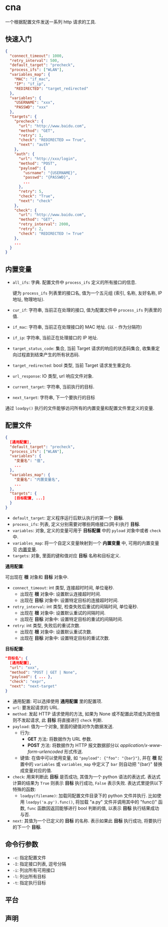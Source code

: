 # cna

一个根据配置文件发送一系列 http 请求的工具.

## 快速入门

<TODO do="场景, 分析, 配置"/>

```json
{
  "connect_timeout": 1000,
  "retry_interval": 500,
  "default_target": "precheck",
  "process_ifs": ["WLAN"],
  "variables_map": {
    "MAC": "if_mac",
    "IP": "if_ip",
    "REDIRECTED": "target_redirected"
  },
  "variables": {
    "USERNAME": "xxx",
    "PASSWD": "xxx"
  },
  "targets": {
    "precheck": {
      "url": "http://www.baidu.com",
      "method": "GET",
      "retry": 1,
      "check": "REDIRECTED == True",
      "next": "auth"
    },
    "auth": {
      "url": "http://xxx/login",
      "method": "POST",
      "payload": {
        "usrname": "{USERNAME}",
        "passwd": "{PASSWD}",
        ...
      },
      "retry": 5,
      "check": "True",
      "next": "check"
    },
    "check": {
      "url": "http://www.baidu.com",
      "method": "GET",
      "retry_interval": 2000,
      "retry": 2,
      "check": "REDIRECTED != True"
    },
    ...
  }
}
```

## 内置变量

* `all_ifs`: 字典. 配置文件中 `process_ifs` 定义的所有接口的信息.

  键为 `process_ifs` 列表里的接口名, 值为一个五元组 (索引, 名称, 友好名称, IP 地址, 物理地址).
* `cur_if`: 字符串, 当前正在处理的接口, 值为配置文件中 `process_ifs` 列表里的值.
* `if_mac`: 字符串, 当前正在处理接口的 MAC 地址. (以 `-` 作为分隔符)
* `if_ip`: 字符串, 当前正在处理接口的 IP 地址.
* `target_status_code`: 集合, 当前 Target 请求的响应的状态码集合, 收集重定向过程直到结束产生的所有状态码.
* `target_redirected`: bool 类型, 当前 Target 请求发生重定向.
* `url_response`: IO 类型, url 响应文件对象.
* `current_target`: 字符串, 当前执行的目标.
* `next_target`: 字符串, 下一个要执行的目标

通过 `loadpy()` 执行的文件能够访问所有的内置变量和配置文件里定义的变量.

## 配置文件

```json
{
  [通用配置],
  "default_target": "precheck",
  "process_ifs": ["WLAN"],
  "variables": {
    "变量名": "值",
    ...
  },
  "variables_map": {
    "变量名": "内置变量名",
    ...
  },
  "targets": {
    [目标配置, ...]
  }
}
```

* `default_target`: 定义程序运行后默认执行的第一个 **目标**.
* `process_ifs`: 列表, 定义分别需要对哪些网络接口(网卡)执行 **目标**.
* `variables`: 对象, 定义的变量可用于 **目标配置** 中的 `pyload` 对象中或者 `check` 中.
* `variables_map`: 将一个自定义变量映射到一个 **内置变量** 中, 可用的内置变量见 [内置变量](#内置变量).
* `targets`: 对象, 里面的键和值对应 **目标** 名称和目标定义.

**通用配置**:

可出现在 **根** 对象和 **目标** 对象中.

* `connect_timeout`: int 类型, 连接超时时间, 单位毫秒.
  * 出现在 **根** 对象中: 设置默认连接超时时间.
  * 出现在 **目标** 对象中: 设置特定目标的连接超时时间.
* `retry_interval`: int 类型, 检查失败后重试的间隔时间, 单位毫秒.
  * 出现在 **根** 对象中: 设置默认重试的间隔时间.
  * 出现在 **目标** 对象中: 设置特定目标的重试的间隔时间.
* `retry`: int 类型, 失败后的重试次数.
  * 出现在 **根** 对象中: 设置默认重试次数.
  * 出现在 **目标** 对象中: 设置特定目标的重试次数.

**目标配置**:

```json
"目标名": {
  [通用配置],
  "url": "xxx",
  "method": "POST | GET | None",
  "payload": { ... },
  "check": "expr",
  "next": "next-target"
}
```

* 通用配置: 可以选择使用 **通用配置** 里的配置项.
* `url`: 要发起请求的 URL.
* `method`: 发起 HTTP 请求使用的方法, 如果为 None 或不配置此项或为其他值则不发起请求, 此 **目标** 将直接进行 `check` 判断.
* `payload`: 值为一个对象, 里面的键值对作为数据发送.
  * 行为:
    * **GET** 方法: 将数据作为 URL 参数.
    * **POST** 方法: 将数据作为 HTTP 报文数据部分以 *application/x-www-form-urlencoded* 形式传送.
  * 键值: 在值中可以使用变量, 如 `"payload": {"foo": "{bar}"}`, 并在 **根** 配置中的 `variables` 或 `variables_map` 中定义了 `bar` 则自动把 "{bar}" 替换成变量对应的值.
* `check`: 用来判断此 **目标** 是否成功, 其值为一个 python 语法的表达式. 表达式计算的结果为 `True` 则表示 **目标** 执行成功, `False` 表示失败. 表达式里提供以下特殊的函数:
  * `loadpy(filename)`: 加载同配置文件目录下的 python 文件并执行. 比如使用 `loadpy('a.py').func()`, 将加载 "a.py" 文件并调用其中的 "func()" 函数, `func` 函数因返回能够进行 bool 判断的值, 以表示 **目标** 执行结果成功与否.
* `next`: 其值为一个已定义的 **目标** 的名称. 表示如果此 **目标** 执行成功, 将要执行的下一个 **目标**.

## 命令行参数

* `-c`: 指定配置文件
* `-I`: 指定接口列表, 逗号分隔
* `-i`: 列出所有可用接口
* `-l`: 列出所有目标
* `-t`: 指定执行目标

## 平台

## 声明









